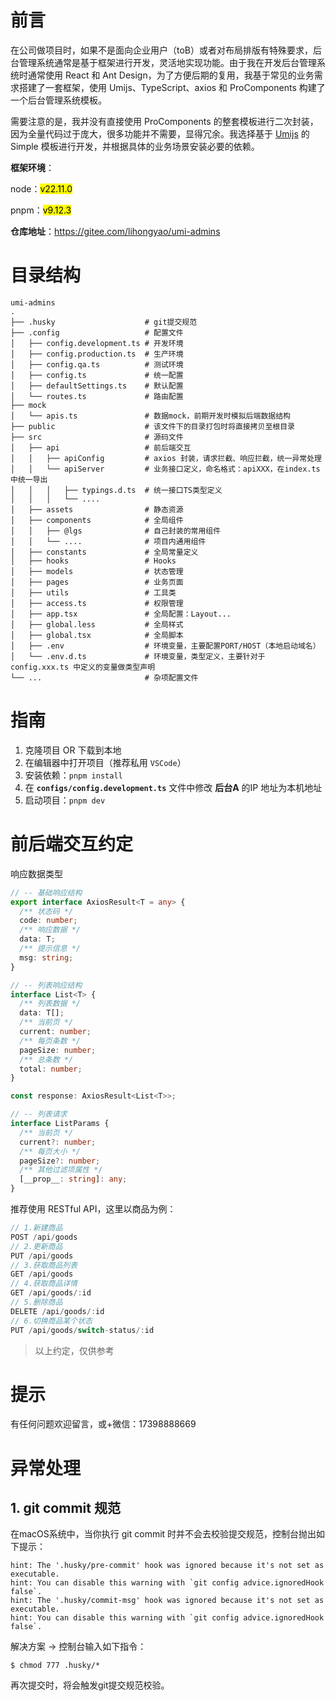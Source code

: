 # 前言

在公司做项目时，如果不是面向企业用户（toB）或者对布局排版有特殊要求，后台管理系统通常是基于框架进行开发，灵活地实现功能。由于我在开发后台管理系统时通常使用 React 和 Ant Design，为了方便后期的复用，我基于常见的业务需求搭建了一套框架，使用 Umijs、TypeScript、axios 和 ProComponents 构建了一个后台管理系统模板。

需要注意的是，我并没有直接使用 ProComponents 的整套模板进行二次封装，因为全量代码过于庞大，很多功能并不需要，显得冗余。我选择基于 [Umijs](https://umijs.org/) 的 Simple 模板进行开发，并根据具体的业务场景安装必要的依赖。

**框架环境**：

node：<mark>v22.11.0</mark>

pnpm：<mark>v9.12.3</mark>

**仓库地址**：https://gitee.com/lihongyao/umi-admins

# 目录结构

```
umi-admins
.
├── .husky                    # git提交规范
├── .config                   # 配置文件
│   ├── config.development.ts # 开发环境
│   ├── config.production.ts  # 生产环境
│   ├── config.qa.ts          # 测试环境
│   ├── config.ts             # 统一配置
│   ├── defaultSettings.ts    # 默认配置
│	└── routes.ts             # 路由配置
├── mock
│	└── apis.ts               # 数据mock，前期开发时模拟后端数据结构
├── public                    # 该文件下的目录打包时将直接拷贝至根目录
├── src                       # 源码文件
│   ├── api                   # 前后端交互
│   │   ├── apiConfig         # axios 封装，请求拦截、响应拦截，统一异常处理
│   │   └── apiServer         # 业务接口定义，命名格式：apiXXX，在index.ts中统一导出
│   │   │   ├── typings.d.ts  # 统一接口TS类型定义
│   │   │   └── ....
│   ├── assets                # 静态资源
│   ├── components            # 全局组件
│   │   ├── @lgs              # 自己封装的常用组件
│   │   └── ....              # 项目内通用组件
│   ├── constants             # 全局常量定义
│   ├── hooks                 # Hooks
│   ├── models                # 状态管理
│   ├── pages                 # 业务页面
│   ├── utils                 # 工具类
│   ├── access.ts             # 权限管理
│   ├── app.tsx               # 全局配置：Layout...
│   ├── global.less           # 全局样式
│   ├── global.tsx            # 全局脚本
│   ├── .env                  # 环境变量，主要配置PORT/HOST（本地启动域名）
│   └── .env.d.ts             # 环境变量，类型定义，主要针对于 config.xxx.ts 中定义的变量做类型声明
└── ...                       # 杂项配置文件
```

# 指南

1. 克隆项目 OR 下载到本地
2. 在编辑器中打开项目（推荐私用 `VSCode`）
3. 安装依赖：`pnpm install`
4. 在 **`configs/config.development.ts`** 文件中修改 **后台A** 的IP 地址为本机地址
5. 启动项目：`pnpm dev`

# 前后端交互约定

响应数据类型

```ts
// -- 基础响应结构
export interface AxiosResult<T = any> {
  /** 状态码 */
  code: number;
  /** 响应数据 */
  data: T;
  /** 提示信息 */
  msg: string;
}

// -- 列表响应结构
interface List<T> {
  /** 列表数据 */
  data: T[];
  /** 当前页 */
  current: number;
  /** 每页条数 */
  pageSize: number;
  /** 总条数 */
  total: number;
}

const response: AxiosResult<List<T>>;

// -- 列表请求
interface ListParams {
  /** 当前页 */
  current?: number;
  /** 每页大小 */
  pageSize?: number;
  /** 其他过滤项属性 */
  [__prop__: string]: any;
}
```

推荐使用 RESTful API，这里以商品为例：

```ts
// 1.新建商品
POST /api/goods
// 2.更新商品
PUT /api/goods
// 3.获取商品列表
GET /api/goods
// 4.获取商品详情
GET /api/goods/:id
// 5.删除商品
DELETE /api/goods/:id
// 6.切换商品某个状态
PUT /api/goods/switch-status/:id
```

> 以上约定，仅供参考

# 提示

有任何问题欢迎留言，或+微信：17398888669

# 异常处理

## 1. git commit 规范

在macOS系统中，当你执行 git commit 时并不会去校验提交规范，控制台抛出如下提示：

```shell
hint: The '.husky/pre-commit' hook was ignored because it's not set as executable.
hint: You can disable this warning with `git config advice.ignoredHook false`.
hint: The '.husky/commit-msg' hook was ignored because it's not set as executable.
hint: You can disable this warning with `git config advice.ignoredHook false`.
```

解决方案 → 控制台输入如下指令：

```shell
$ chmod 777 .husky/*
```

再次提交时，将会触发git提交规范校验。
